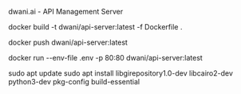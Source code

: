 dwani.ai - API Management Server

docker build -t dwani/api-server:latest -f Dockerfile .

docker push dwani/api-server:latest

docker run  --env-file .env -p 80:80 dwani/api-server:latest
<!-- 

DOCKER_BUILDKIT=1 docker build -t slabstech/dwani-api-server .


uvicorn src.app.main:app --host 0.0.0.0 --port 8000


docker build -t dwani/api-server:latest -f Dockerfile .


docker run  --env-file .env dwani/api-server:latest
-->


sudo apt update
sudo apt install libgirepository1.0-dev libcairo2-dev python3-dev pkg-config build-essential
